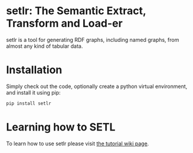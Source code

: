 # setlr: The Semantic Extract, Transform and Load-er

setlr is a tool for generating RDF graphs, including named graphs, from almost any kind of tabular data.

# Installation

Simply check out the code, optionally create a python virtual environment, and install it using pip:

```bash
pip install setlr
```

# Learning how to SETL

To learn how to use setlr please visit [the tutorial wiki page](https://github.com/tetherless-world/setlr/wiki/SETLr-Tutorial).
